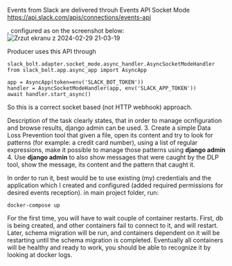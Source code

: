 Events from Slack are delivered throuh Events API Socket Mode
https://api.slack.com/apis/connections/events-api

, configured as on the screenshot below:
![Zrzut ekranu z 2024-02-29 21-03-19](https://github.com/mareklabonarski/avanan/assets/9976307/d8436b9c-138a-4f22-ba85-8942acf13f4e)

Producer uses this API through 
```
slack_bolt.adapter.socket_mode.async_handler.AsyncSocketModeHandler
from slack_bolt.app.async_app import AsyncApp

app = AsyncApp(token=env('SLACK_BOT_TOKEN'))
handler = AsyncSocketModeHandler(app, env('SLACK_APP_TOKEN'))
await handler.start_async()
```
So this is a correct socket based (not HTTP webhook) approach.

Description of the task clearly states, that in order to manage ocnfiguration and browse results, django admin can be used.
3. Create a simple Data Loss Prevention tool that given a file, open its content and try to look for patterns (for example: a credit card number), 
using a list of regular expressions, make it possible to manage those patterns using **django admin**
4. Use **django admin** to also show messages that were caught by the DLP tool, show the message, its content and the pattern that caught it.

In order to run it, best would be to use existing (my) credentials and the application which I created and configured 
(added required permissions for desired events reception).
in main project folder, run:
```
docker-compose up
```
For the first time, you will have to wait couple of container restarts. First, db is being created, and other containers fail to connect to it, and will restart.
Later, schema migration will be run, and containers dependent on it will be restarting until the schema migration is completed.
Eventually all containers will be healthy and ready to work, you should be able to recognize it by looking at docker logs.

